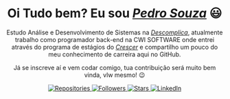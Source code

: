 <div>
 <h1 align="center">Oi Tudo bem? Eu sou <a href="https://www.linkedin.com/in/pedro-henrique-souza-6b257616b/"><i>Pedro Souza</i></a> 😃️</h1>
 <p align="center">Estudo Análise e Desenvolvimento de Sistemas na <a href="https://descomplica.com.br/planos/"><i>Descomplica</i></a>, atualmente trabalho como programador back-end na CWI SOFTWARE onde entrei através do programa de estágios do <a href="https://crescer.cwi.com.br"><i>Crescer</i></a> e compartilho um pouco do meu conhecimento de carreira aqui no GitHub. 
 <p align="center">Já se inscreve aí e vem codar comigo, tua contribuição será muito bem vinda, vlw mesmo! 😉️</p>
</div>

<div align="center">
 <p>
    <a href="https://github.com/Phsouzaro?tab=repositories">
      <img src="https://img.shields.io/badge/Repositories-Count-green?style=flat-square&logo=github" alt="Repositories"/>
    </a>
    <a href="https://github.com/Phsouzaro?tab=followers">
      <img src="https://img.shields.io/github/followers/Phsouzaro?style=flat-square&logo=github" alt="Followers"/>
    </a>
    <a href="https://github.com/Phsouzaro?tab=stars">
      <img src="https://img.shields.io/github/stars/Phsouzaro?style=flat-square&logo=github" alt="Stars"/>
    </a>
   <a href="https://www.linkedin.com/in/pedro-henrique-souza-6b257616b/" target="_blank">
      <img src="https://img.shields.io/badge/LinkedIn-Profile-blue?style=flat-square&logo=linkedin" alt="LinkedIn"/>
    </a>
 </p>
</div>
